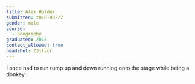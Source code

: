 ```yaml
---
title: Alex Holder
submitted: 2018-03-22
gender: male
course:
  - Geography
graduated: 2018
contact_allowed: true
headshot: Z3jtvcr
---
```


I once had to run rump up and down running onto the stage while being a donkey.
